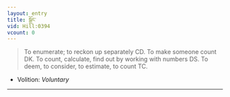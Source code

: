 ```yaml
---
layout: entry
title: སྒྲོང་
vid: Hill:0394
vcount: 0
---
```

> To enumerate; to reckon up separately CD\. To make someone count DK\. To count, calculate, find out by working with numbers DS\. To deem, to consider, to estimate, to count TC\.

* Volition: _Voluntary_

---

